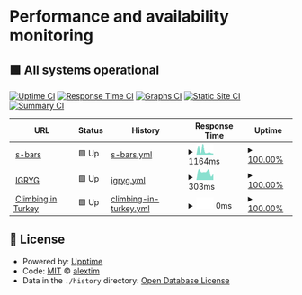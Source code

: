# Performance and availability monitoring

## <!--live status--> **🟩 All systems operational**

[![Uptime CI](https://github.com/alextim/upptime/workflows/Uptime%20CI/badge.svg)](https://github.com/upptime/upptime/actions?query=workflow%3A%22Uptime+CI%22)
[![Response Time CI](https://github.com/alextim/upptime/workflows/Response%20Time%20CI/badge.svg)](https://github.com/upptime/upptime/actions?query=workflow%3A%22Response+Time+CI%22)
[![Graphs CI](https://github.com/alextim/upptime/workflows/Graphs%20CI/badge.svg)](https://github.com/upptime/upptime/actions?query=workflow%3A%22Graphs+CI%22)
[![Static Site CI](https://github.com/alextim/upptime/workflows/Static%20Site%20CI/badge.svg)](https://github.com/upptime/upptime/actions?query=workflow%3A%22Static+Site+CI%22)
[![Summary CI](https://github.com/alextim/upptime/workflows/Summary%20CI/badge.svg)](https://github.com/upptime/upptime/actions?query=workflow%3A%22Summary+CI%22)

<!--start: status pages-->
<!-- This summary is generated by Upptime (https://github.com/upptime/upptime) -->
<!-- Do not edit this manually, your changes will be overwritten -->
<!-- prettier-ignore -->
| URL | Status | History | Response Time | Uptime |
| --- | ------ | ------- | ------------- | ------ |
| <img alt="" src="https://s-bars.com/favicon.ico" height="13"> [s-bars](https://s-bars.com) | 🟩 Up | [s-bars.yml](https://github.com/alextim/upptime/commits/HEAD/history/s-bars.yml) | <details><summary><img alt="Response time graph" src="./graphs/s-bars/response-time-week.png" height="20"> 1164ms</summary><br><a href="https://alextim.github.io/upptime/history/s-bars"><img alt="Response time 453" src="https://img.shields.io/endpoint?url=https%3A%2F%2Fraw.githubusercontent.com%2Falextim%2Fupptime%2FHEAD%2Fapi%2Fs-bars%2Fresponse-time.json"></a><br><a href="https://alextim.github.io/upptime/history/s-bars"><img alt="24-hour response time 635" src="https://img.shields.io/endpoint?url=https%3A%2F%2Fraw.githubusercontent.com%2Falextim%2Fupptime%2FHEAD%2Fapi%2Fs-bars%2Fresponse-time-day.json"></a><br><a href="https://alextim.github.io/upptime/history/s-bars"><img alt="7-day response time 1164" src="https://img.shields.io/endpoint?url=https%3A%2F%2Fraw.githubusercontent.com%2Falextim%2Fupptime%2FHEAD%2Fapi%2Fs-bars%2Fresponse-time-week.json"></a><br><a href="https://alextim.github.io/upptime/history/s-bars"><img alt="30-day response time 741" src="https://img.shields.io/endpoint?url=https%3A%2F%2Fraw.githubusercontent.com%2Falextim%2Fupptime%2FHEAD%2Fapi%2Fs-bars%2Fresponse-time-month.json"></a><br><a href="https://alextim.github.io/upptime/history/s-bars"><img alt="1-year response time 453" src="https://img.shields.io/endpoint?url=https%3A%2F%2Fraw.githubusercontent.com%2Falextim%2Fupptime%2FHEAD%2Fapi%2Fs-bars%2Fresponse-time-year.json"></a></details> | <details><summary><a href="https://alextim.github.io/upptime/history/s-bars">100.00%</a></summary><a href="https://alextim.github.io/upptime/history/s-bars"><img alt="All-time uptime 100.00%" src="https://img.shields.io/endpoint?url=https%3A%2F%2Fraw.githubusercontent.com%2Falextim%2Fupptime%2FHEAD%2Fapi%2Fs-bars%2Fuptime.json"></a><br><a href="https://alextim.github.io/upptime/history/s-bars"><img alt="24-hour uptime 100.00%" src="https://img.shields.io/endpoint?url=https%3A%2F%2Fraw.githubusercontent.com%2Falextim%2Fupptime%2FHEAD%2Fapi%2Fs-bars%2Fuptime-day.json"></a><br><a href="https://alextim.github.io/upptime/history/s-bars"><img alt="7-day uptime 100.00%" src="https://img.shields.io/endpoint?url=https%3A%2F%2Fraw.githubusercontent.com%2Falextim%2Fupptime%2FHEAD%2Fapi%2Fs-bars%2Fuptime-week.json"></a><br><a href="https://alextim.github.io/upptime/history/s-bars"><img alt="30-day uptime 100.00%" src="https://img.shields.io/endpoint?url=https%3A%2F%2Fraw.githubusercontent.com%2Falextim%2Fupptime%2FHEAD%2Fapi%2Fs-bars%2Fuptime-month.json"></a><br><a href="https://alextim.github.io/upptime/history/s-bars"><img alt="1-year uptime 100.00%" src="https://img.shields.io/endpoint?url=https%3A%2F%2Fraw.githubusercontent.com%2Falextim%2Fupptime%2FHEAD%2Fapi%2Fs-bars%2Fuptime-year.json"></a></details>
| <img alt="" src="https://igryg.com/favicon.ico" height="13"> [IGRYG](https://igryg.com) | 🟩 Up | [igryg.yml](https://github.com/alextim/upptime/commits/HEAD/history/igryg.yml) | <details><summary><img alt="Response time graph" src="./graphs/igryg/response-time-week.png" height="20"> 303ms</summary><br><a href="https://alextim.github.io/upptime/history/igryg"><img alt="Response time 371" src="https://img.shields.io/endpoint?url=https%3A%2F%2Fraw.githubusercontent.com%2Falextim%2Fupptime%2FHEAD%2Fapi%2Figryg%2Fresponse-time.json"></a><br><a href="https://alextim.github.io/upptime/history/igryg"><img alt="24-hour response time 397" src="https://img.shields.io/endpoint?url=https%3A%2F%2Fraw.githubusercontent.com%2Falextim%2Fupptime%2FHEAD%2Fapi%2Figryg%2Fresponse-time-day.json"></a><br><a href="https://alextim.github.io/upptime/history/igryg"><img alt="7-day response time 303" src="https://img.shields.io/endpoint?url=https%3A%2F%2Fraw.githubusercontent.com%2Falextim%2Fupptime%2FHEAD%2Fapi%2Figryg%2Fresponse-time-week.json"></a><br><a href="https://alextim.github.io/upptime/history/igryg"><img alt="30-day response time 300" src="https://img.shields.io/endpoint?url=https%3A%2F%2Fraw.githubusercontent.com%2Falextim%2Fupptime%2FHEAD%2Fapi%2Figryg%2Fresponse-time-month.json"></a><br><a href="https://alextim.github.io/upptime/history/igryg"><img alt="1-year response time 371" src="https://img.shields.io/endpoint?url=https%3A%2F%2Fraw.githubusercontent.com%2Falextim%2Fupptime%2FHEAD%2Fapi%2Figryg%2Fresponse-time-year.json"></a></details> | <details><summary><a href="https://alextim.github.io/upptime/history/igryg">100.00%</a></summary><a href="https://alextim.github.io/upptime/history/igryg"><img alt="All-time uptime 100.00%" src="https://img.shields.io/endpoint?url=https%3A%2F%2Fraw.githubusercontent.com%2Falextim%2Fupptime%2FHEAD%2Fapi%2Figryg%2Fuptime.json"></a><br><a href="https://alextim.github.io/upptime/history/igryg"><img alt="24-hour uptime 100.00%" src="https://img.shields.io/endpoint?url=https%3A%2F%2Fraw.githubusercontent.com%2Falextim%2Fupptime%2FHEAD%2Fapi%2Figryg%2Fuptime-day.json"></a><br><a href="https://alextim.github.io/upptime/history/igryg"><img alt="7-day uptime 100.00%" src="https://img.shields.io/endpoint?url=https%3A%2F%2Fraw.githubusercontent.com%2Falextim%2Fupptime%2FHEAD%2Fapi%2Figryg%2Fuptime-week.json"></a><br><a href="https://alextim.github.io/upptime/history/igryg"><img alt="30-day uptime 100.00%" src="https://img.shields.io/endpoint?url=https%3A%2F%2Fraw.githubusercontent.com%2Falextim%2Fupptime%2FHEAD%2Fapi%2Figryg%2Fuptime-month.json"></a><br><a href="https://alextim.github.io/upptime/history/igryg"><img alt="1-year uptime 100.00%" src="https://img.shields.io/endpoint?url=https%3A%2F%2Fraw.githubusercontent.com%2Falextim%2Fupptime%2FHEAD%2Fapi%2Figryg%2Fuptime-year.json"></a></details>
| <img alt="" src="https://climbing-in-turkey.netlify.app/favicon.ico" height="13"> [Climbing in Turkey](https://climbing-in-turkey.netlify.app) | 🟩 Up | [climbing-in-turkey.yml](https://github.com/alextim/upptime/commits/HEAD/history/climbing-in-turkey.yml) | <details><summary><img alt="Response time graph" src="./graphs/climbing-in-turkey/response-time-week.png" height="20"> 0ms</summary><br><a href="https://alextim.github.io/upptime/history/climbing-in-turkey"><img alt="Response time 0" src="https://img.shields.io/endpoint?url=https%3A%2F%2Fraw.githubusercontent.com%2Falextim%2Fupptime%2FHEAD%2Fapi%2Fclimbing-in-turkey%2Fresponse-time.json"></a><br><a href="https://alextim.github.io/upptime/history/climbing-in-turkey"><img alt="24-hour response time 0" src="https://img.shields.io/endpoint?url=https%3A%2F%2Fraw.githubusercontent.com%2Falextim%2Fupptime%2FHEAD%2Fapi%2Fclimbing-in-turkey%2Fresponse-time-day.json"></a><br><a href="https://alextim.github.io/upptime/history/climbing-in-turkey"><img alt="7-day response time 0" src="https://img.shields.io/endpoint?url=https%3A%2F%2Fraw.githubusercontent.com%2Falextim%2Fupptime%2FHEAD%2Fapi%2Fclimbing-in-turkey%2Fresponse-time-week.json"></a><br><a href="https://alextim.github.io/upptime/history/climbing-in-turkey"><img alt="30-day response time 0" src="https://img.shields.io/endpoint?url=https%3A%2F%2Fraw.githubusercontent.com%2Falextim%2Fupptime%2FHEAD%2Fapi%2Fclimbing-in-turkey%2Fresponse-time-month.json"></a><br><a href="https://alextim.github.io/upptime/history/climbing-in-turkey"><img alt="1-year response time 0" src="https://img.shields.io/endpoint?url=https%3A%2F%2Fraw.githubusercontent.com%2Falextim%2Fupptime%2FHEAD%2Fapi%2Fclimbing-in-turkey%2Fresponse-time-year.json"></a></details> | <details><summary><a href="https://alextim.github.io/upptime/history/climbing-in-turkey">100.00%</a></summary><a href="https://alextim.github.io/upptime/history/climbing-in-turkey"><img alt="All-time uptime 100.00%" src="https://img.shields.io/endpoint?url=https%3A%2F%2Fraw.githubusercontent.com%2Falextim%2Fupptime%2FHEAD%2Fapi%2Fclimbing-in-turkey%2Fuptime.json"></a><br><a href="https://alextim.github.io/upptime/history/climbing-in-turkey"><img alt="24-hour uptime 100.00%" src="https://img.shields.io/endpoint?url=https%3A%2F%2Fraw.githubusercontent.com%2Falextim%2Fupptime%2FHEAD%2Fapi%2Fclimbing-in-turkey%2Fuptime-day.json"></a><br><a href="https://alextim.github.io/upptime/history/climbing-in-turkey"><img alt="7-day uptime 100.00%" src="https://img.shields.io/endpoint?url=https%3A%2F%2Fraw.githubusercontent.com%2Falextim%2Fupptime%2FHEAD%2Fapi%2Fclimbing-in-turkey%2Fuptime-week.json"></a><br><a href="https://alextim.github.io/upptime/history/climbing-in-turkey"><img alt="30-day uptime 100.00%" src="https://img.shields.io/endpoint?url=https%3A%2F%2Fraw.githubusercontent.com%2Falextim%2Fupptime%2FHEAD%2Fapi%2Fclimbing-in-turkey%2Fuptime-month.json"></a><br><a href="https://alextim.github.io/upptime/history/climbing-in-turkey"><img alt="1-year uptime 100.00%" src="https://img.shields.io/endpoint?url=https%3A%2F%2Fraw.githubusercontent.com%2Falextim%2Fupptime%2FHEAD%2Fapi%2Fclimbing-in-turkey%2Fuptime-year.json"></a></details>

<!--end: status pages-->

## 📄 License

- Powered by: [Upptime](https://github.com/upptime/upptime)
- Code: [MIT](./LICENSE) © [alextim](https://alextim.github.io/upptime)
- Data in the `./history` directory: [Open Database License](https://opendatacommons.org/licenses/odbl/1-0/)
